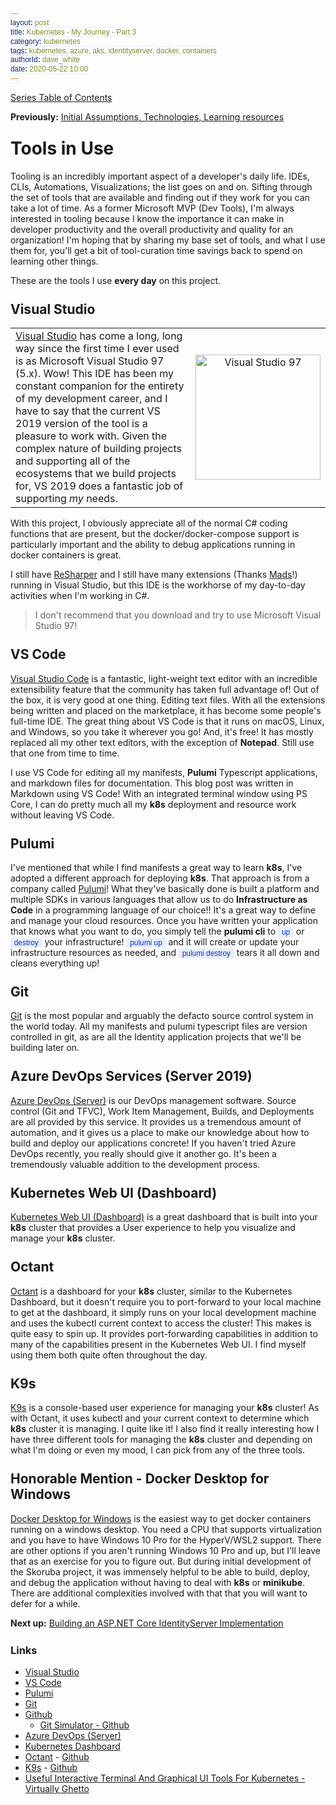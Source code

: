 ```yaml
---
layout: post
title: Kubernetes - My Journey - Part 3
category: kubernetes
tags: kubernetes, azure, aks, identityserver, docker, containers
authorId: dave_white
date: 2020-05-22 10:00
---
```

[Series Table of Contents](/kubernetes/kubernetes-my-journey)

**Previously:**
[Initial Assumptions, Technologies, Learning resources](/kubernetes/kubernetes-my-journey-part-2)

# Tools in Use

Tooling is an incredibly important aspect of a developer's daily life. IDEs, CLIs, Automations, Visualizations; the list goes on and on. Sifting through the set of tools that are available and finding out if they work for you can take a lot of time. As a former Microsoft MVP (Dev Tools), I'm always interested in tooling because I know the importance it can make in developer productivity and the overall productivity and quality for an organization! I'm hoping that by sharing my base set of tools, and what I use them for, you'll get a bit of tool-curation time savings back to spend on learning other things.

These are the tools I use **every day** on this project.

## Visual Studio

| | |
|------------------------------------|:--:|
|[Visual Studio](https://visualstudio.microsoft.com/vs/) has come a long, long way since the first time I ever used is as Microsoft Visual Studio 97 (5.x). Wow! This IDE has been my constant companion for the entirety of my development career, and I have to say that the current VS 2019 version of the tool is a pleasure to work with. Given the complex nature of building projects and supporting all of the ecosystems that we build projects for, VS 2019 does a fantastic job of supporting _my_ needs.|<img width="200px" src="https://s3.amazonaws.com/neowin/news/images/uploaded/2017/02/1486663278_visual-studio-97.jpg" alt="Visual Studio 97">|

With this project, I obviously appreciate all of the normal C# coding functions that are present, but the docker/docker-compose support is particularly important and the ability to debug applications running in docker containers is great.

I still have [ReSharper](https://www.jetbrains.com/resharper/) and I still have many extensions (Thanks [Mads](https://marketplace.visualstudio.com/publishers/MadsKristensen)!) running in Visual Studio, but this IDE is the workhorse of my day-to-day activities when I'm working in C#.

> I don't recommend that you download and try to use Microsoft Visual Studio 97!

## VS Code

[Visual Studio Code](https://code.visualstudio.com/) is a fantastic, light-weight text editor with an incredible extensibility feature that the community has taken full advantage of! Out of the box, it is very good at one thing. Editing text files. With all the extensions being written and placed on the marketplace, it has become some people's full-time IDE. The great thing about VS Code is that it runs on macOS, Linux, and Windows, so you take it wherever you go! And, it's free! It has mostly replaced all my other text editors, with the exception of **Notepad**. Still use that one from time to time.

I use VS Code for editing all my manifests, **Pulumi** Typescript applications, and markdown files for documentation. This blog post was written in Markdown using VS Code! With an integrated terminal window using PS Core, I can do pretty much all my **k8s** deployment and resource work without leaving VS Code.

## Pulumi

I've mentioned that while I find manifests a great way to learn **k8s**, I've adopted a different approach for deploying **k8s**. That approach is from a company called [Pulumi](https://www.pulumi.com/)! What they've basically done is built a platform and multiple SDKs in various languages that allow us to do **Infrastructure as Code** in a programming language of our choice!! It's a great way to define and manage your cloud resources. Once you have written your application that knows what you want to do, you simply tell the **pulumi cli** to `up` or `destroy` your infrastructure! `pulumi up` and it will create or update your infrastructure resources as needed, and `pulumi destroy` tears it all down and cleans everything up!

## Git

[Git](https://git-scm.com/) is the most popular and arguably the defacto source control system in the world today. All my manifests and pulumi typescript files are version controlled in git, as are all the Identity application projects that we'll be building later on.

## Azure DevOps Services (Server 2019)

[Azure DevOps (Server)](https://azure.microsoft.com/en-ca/services/devops/) is our DevOps management software. Source control (Git and TFVC), Work Item Management, Builds, and Deployments are all provided by this service. It provides us a tremendous amount of automation, and it gives us a place to make our knowledge about how to build and deploy our applications concrete! If you haven't tried Azure DevOps recently, you really should give it another go. It's been a tremendously valuable addition to the development process.

## Kubernetes Web UI (Dashboard)

[Kubernetes Web UI (Dashboard)](https://kubernetes.io/docs/tasks/access-application-cluster/web-ui-dashboard/) is a great dashboard that is built into your **k8s** cluster that provides a User experience to help you visualize and manage your **k8s** cluster.

## Octant

[Octant](https://octant.dev/) is a dashboard for your **k8s** cluster, similar to the Kubernetes Dashboard, but it doesn't require you to port-forward to your local machine to get at the dashboard, it simply runs on your local development machine and uses the kubectl current context to access the cluster! This makes is quite easy to spin up. It provides port-forwarding capabilities in addition to many of the capabilities present in the Kubernetes Web UI. I find myself using them both quite often throughout the day.

## K9s

[K9s](https://k9scli.io/) is a console-based user experience for managing your **k8s** cluster! As with Octant, it uses kubectl and your current context to determine which **k8s** cluster it is managing. I quite like it! I also find it really interesting how I have three different tools for managing the **k8s** cluster and depending on what I'm doing or even my mood, I can pick from any of the three tools.

## Honorable Mention - Docker Desktop for Windows

[Docker Desktop for Windows](https://hub.docker.com/editions/community/docker-ce-desktop-windows) is the easiest way to get docker containers running on a windows desktop. You need a CPU that supports virtualization and you have to have Windows 10 Pro for the HyperV/WSL2 support. There are other options if you aren't running Windows 10 Pro and up, but I'll leave that as an exercise for you to figure out. But during initial development of the Skoruba project, it was immensely helpful to be able to build, deploy, and debug the application without having to deal with **k8s** or **minikube**. There are additional complexities involved with that that you will want to defer for a while.

**Next up:**
[Building an ASP.NET Core IdentityServer Implementation](/kubernetes/kubernetes-my-journey-part-4)

### Links

- [Visual Studio](https://visualstudio.microsoft.com/)
- [VS Code](https://code.visualstudio.com/)
- [Pulumi](https://www.pulumi.com/)
- [Git](https://git-scm.com/)
- [Github](https://www.github.com)
  - [Git Simulator - Github](http://git-school.github.io/visualizing-git/)
- [Azure DevOps (Server)](https://azure.microsoft.com/en-ca/services/devops/)
- [Kubernetes Dashboard](https://kubernetes.io/docs/tasks/access-application-cluster/web-ui-dashboard/)
- [Octant](https://octant.dev/) - [Github](https://github.com/vmware-tanzu/octant)
- [K9s](https://k9scli.io/) - [Github](https://github.com/derailed/k9s)
- [Useful Interactive Terminal And Graphical UI Tools For Kubernetes - Virtually Ghetto](https://www.virtuallyghetto.com/2020/04/useful-interactive-terminal-and-graphical-ui-tools-for-kubernetes.html)

<style>
    h1, h2, h3, h4, h5, h6 {
       margin-top: 25px;
    }
    figure.highlight{
        background-color: #E8EEFE;
    }
    figure.highlight .gutter{
        color: #0033CD;
    }
    figure.highlight pre {
        font-family: 'Cascadia Code PL', monospace;
    }
    code {
        font-family: 'Cascadia Code PL', sans-serif;
        border-width: 0.1em;
        border-color: #E8EEFE;
        border-style: solid;
        border-radius: 0.3em;
        background-color: #E8EEFE;
        color: #0033CD;
        padding: 0em 0.4em;
        white-space: nowrap;
    }
</style>

